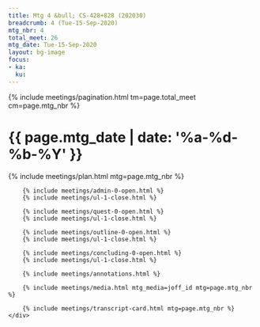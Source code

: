 ```yaml
---
title: Mtg 4 &bull; CS-428+828 (202030)
breadcrumb: 4 (Tue-15-Sep-2020)
mtg_nbr: 4
total_meet: 26
mtg_date: Tue-15-Sep-2020
layout: bg-image
focus:
- ka:
  ku:
---
```


{% include meetings/pagination.html tm=page.total_meet cm=page.mtg_nbr %}
<div class="card">
    <div class="card card-header lightcthru">
        <h1>
            {{ page.mtg_date | date: '%a-%d-%b-%Y' }}
        </h1>
    </div>
    <div class="card card-body">
        {% include meetings/plan.html mtg=page.mtg_nbr %}

        {% include meetings/admin-0-open.html %}
        {% include meetings/ul-1-close.html %}

        {% include meetings/quest-0-open.html %}
        {% include meetings/ul-1-close.html %}

        {% include meetings/outline-0-open.html %}
        {% include meetings/ul-1-close.html %}

        {% include meetings/concluding-0-open.html %}
        {% include meetings/ul-1-close.html %}

        {% include meetings/annotations.html %}

        {% include meetings/media.html mtg_media=joff_id mtg=page.mtg_nbr %}

        {% include meetings/transcript-card.html mtg=page.mtg_nbr %}
    </div>
</div>

